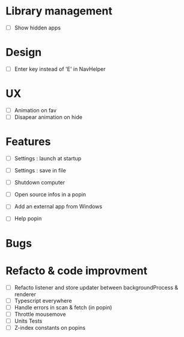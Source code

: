 

# Library management
- [ ] Show hidden apps

# Design
- [ ] Enter key instead of 'E' in NavHelper

# UX
- [ ] Animation on fav
- [ ] Disapear animation on hide

# Features
- [ ] Settings : launch at startup
- [ ] Settings : save in file
- [ ] Shutdown computer
- [ ] Open source infos in a popin
- [ ] Add an external app from Windows
- [ ] Help popin


# Bugs


# Refacto & code improvment
- [ ] Refacto listener and store updater between backgroundProcess & renderer
- [ ] Typescript everywhere
- [ ] Handle errors in scan & fetch (in popin)
- [ ] Throttle mousemove
- [ ] Units Tests
- [ ] Z-index constants on popins